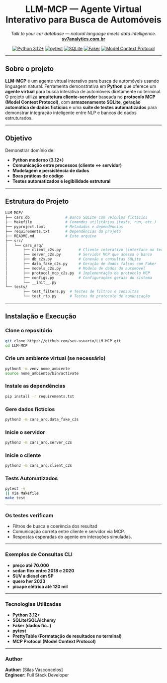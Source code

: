 <h1 align="center">LLM-MCP — Agente Virtual Interativo para Busca de Automóveis</h1>
<p align="center">
  <em>Talk to your car database — natural language meets data intelligence.</em><br>
  <a href="https://www.sv7analytics.com.br" target="_blank"><strong>sv7analytics.com.br</strong></a>
</p>

<p align="center">
  <a href="https://www.python.org/"><img src="https://img.shields.io/badge/Python-3.12+-blue.svg" alt="Python 3.12+"></a>
  <a href="https://pypi.org/project/pytest/"><img src="https://img.shields.io/badge/tests-pytest%20✔-brightgreen" alt="pytest"></a>
  <a href="https://www.sqlite.org/"><img src="https://img.shields.io/badge/database-SQLite-lightgrey.svg" alt="SQLite"></a>
  <a href="https://faker.readthedocs.io/"><img src="https://img.shields.io/badge/data-Faker-yellow.svg" alt="Faker"></a>
  <a href="https://modelcontextprotocol.io/"><img src="https://img.shields.io/badge/protocol-MCP-orange.svg" alt="Model Context Protocol"></a>
</p>

---

##  Sobre o projeto

**LLM-MCP** é um agente virtual interativo para busca de automóveis usando linguagem natural.
  Ferramenta demonstrativa em **Python** que oferece um **agente virtual** para busca interativa de automóveis diretamente no terminal.  O projeto utiliza **arquitetura cliente-servidor** baseada no **protocolo MCP (Model Context Protocol)**, com **armazenamento SQLite**, **geração automática de dados fictícios** e uma **suíte de testes automatizados** para demonstrar integração inteligente entre NLP e bancos de dados estruturados.

---

## Objetivo

Demonstrar domínio de:
- **Python moderno (3.12+)**
- **Comunicação entre processos (cliente ↔ servidor)**
- **Modelagem e persistência de dados**
- **Boas práticas de código**
- **Testes automatizados e legibilidade estrutural**

---

## Estrutura do Projeto
```bash
LLM-MCP/
├── cars.db                # Banco SQLite com veículos fictícios
├── Makefile               # Comandos utilitários (tests, run, etc.)
├── pyproject.toml         # Metadados e dependências
├── requirements.txt       # Dependências do projeto
├── README.md              # Este arquivo
├── src/
│   └── cars_arq/
│       ├── client_c2s.py        # Cliente interativo (interface no terminal)
│       ├── server_c2s.py        # Servidor MCP que acessa o banco
│       ├── db_c2s.py            # Conexão e consultas SQLite
│       ├── data_fake_c2s.py     # Geração de dados falsos com Faker
│       ├── models_c2s.py        # Modelo de dados do automóvel
│       ├── protocol_mcp_c2s.py  # Implementação do protocolo MCP
│       ├── configs.py           # Configurações gerais do sistema
│       └── __init__.py
└── tests/
        ├── test_filters.py  # Testes de filtros e consultas
        └── test_rtp.py      # Testes do protocolo de comunicação
```
---

## Instalação e Execução

### Clone o repositório
```bash
git clone https://github.com/seu-usuario/LLM-MCP.git
cd LLM-MCP
```

### Crie um ambiente virtual (se necessário)
```bash
python3 -m venv nome_ambiente
source nome_ambiente/bin/activate
```

### Instale as dependências
```bash
pip install -r requirements.txt
```

### Gere dados fictícios
```bash
python3 -m cars_arq.data_fake_c2s
```

### Inicie o servidor
```bash
python3 -m cars_arq.server_c2s
```

### Inicie o cliente
```bash
python3 -m cars_arq.client_c2s
```

### Tests Automatizados
```bash
pytest -v
|| Via Makefile
make test
```

---

### Os testes verificam 
- Filtros de busca e coerência dos resultad
- Comunicação correta entre cliente e servidor via MCP.
- Respostas esperadas do agente em interações simuladas.

---

### Exemplos de Consultas CLI
- **preço até 70.000**
- **sedan flex entre 2018 e 2020**
- **SUV a diesel em SP**
- **quero hvr 2023**
- **picape elétrica até 120 mil**

---

### Tecnologias Utilizadas
- **Python 3.12+**
- **SQLite/SQLAlchemy**
- **Faker (dados fic..)**
- **pytest**
- **PrettyTable (Formatação de resultados no terminal)**
- **MCP Protocol (Model Context Protocol)**

---

### Author
**Author:** [Silas Vasconcelos]  
**Engineer:** Full Stack Developer 

